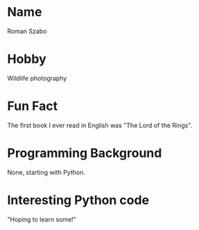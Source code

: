 # Name
Roman Szabo

# Hobby
Wildlife photography

# Fun Fact
The first book I ever read in English was "The Lord of the Rings".


# Programming Background
None, starting with Python.

# Interesting Python code
"Hoping to learn some!"